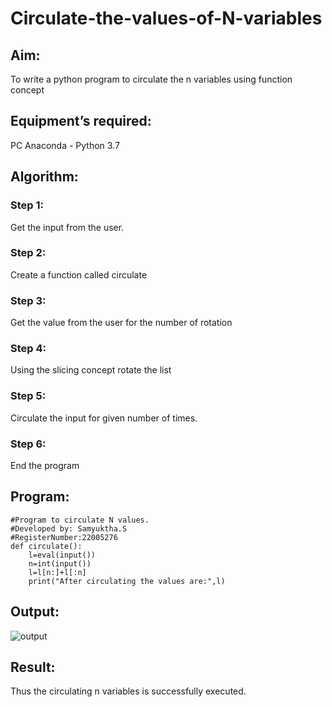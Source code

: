 # Circulate-the-values-of-N-variables
## Aim:
To write a python program to circulate the n variables using function concept
## Equipment’s required:
PC
Anaconda - Python 3.7
## Algorithm: 
### Step 1: 
Get the input from the user.
### Step 2: 
Create a function called circulate
### Step 3: 
Get the value from the user for the number of rotation
### Step 4: 
Using the slicing concept rotate the list

### Step 5: 
Circulate the input for given number of times.
### Step 6: 
End the program

## Program:
```
#Program to circulate N values.
#Developed by: Samyuktha.S
#RegisterNumber:22005276
def circulate():
    l=eval(input())
    n=int(input())
    l=l[n:]+l[:n]
    print("After circulating the values are:",l)
```
## Output:
![output](/circulate)
## Result:

Thus the circulating n variables is successfully executed.
